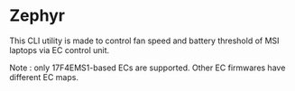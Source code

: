 # Zephyr
This CLI utility is made to control fan speed and battery threshold of MSI laptops via EC control unit.

Note : only 17F4EMS1-based ECs are supported. Other EC firmwares have different EC maps.
